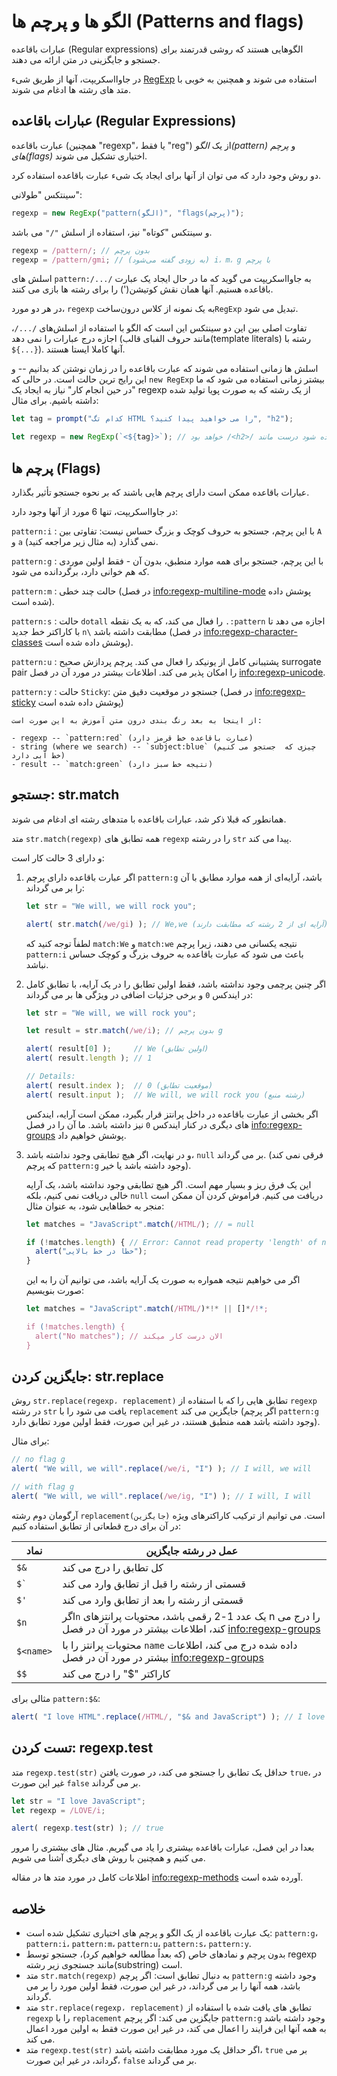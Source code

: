 # الگو ها و پرچم ها (Patterns and flags)

عبارات باقاعده (Regular expressions) الگوهایی هستند که روشی قدرتمند برای جستجو و جایگزینی در متن ارائه می دهند.

در جاوااسکریپت، آنها از طریق شیء [RegExp](mdn:js/RegExp) استفاده می شوند و همچنین به خوبی با متد های رشته ها ادغام می شوند.

## عبارات باقاعده (Regular Expressions)

عبارت باقاعده (همچنین "regexp"، یا فقط "reg") از یک *الگو(pattern)* و *پرچم های(flags)* اختیاری تشکیل می شوند.

دو روش وجود دارد که می توان از آنها برای ایجاد یک شیء عبارت باقاعده استفاده کرد.

سینتکس "طولانی":

```js
regexp = new RegExp("pattern(الگو)", "flags(پرچم)");
```

و سینتکس "کوتاه" نیز، استفاده از اسلش `"/"` می باشد.

```js
regexp = /pattern/; // بدون پرچم
regexp = /pattern/gmi; // (به زودی گفته می‌شود) i، m، g با پرچم
```

اسلش های `pattern:/.../` به جاوااسکریپت می گوید که ما در حال ایجاد یک عبارت باقاعده هستیم. آنها همان نقش کوتیشن(') را برای رشته ها بازی می کنند.

در هر دو مورد، `regexp` به یک نمونه از کلاس درون‌ساخت`RegExp` تبدیل می‌ شود.

تفاوت اصلی بین این دو سینتکس این است که الگو با استفاده از اسلش‌های `/.../`، اجازه درج عبارات را نمی دهد (مانند حروف الفبای قالب(template literals) رشته با `${...}`). آنها کاملا ایستا هستند.

اسلش ها زمانی استفاده می شوند که عبارت باقاعده را در زمان نوشتن کد بدانیم -- و این رایج ترین حالت است. در حالی که `new RegExp` بیشتر زمانی استفاده می شود که ما "در حین انجام کار" نیاز به ایجاد یک regexp از یک رشته که به صورت پویا تولید شده داشته باشیم. برای مثال:

```js
let tag = prompt("کدام تگ HTML را می خواهید پیدا کنید؟", "h2");

let regexp = new RegExp(`<${tag}>`); // خواهد بود /<h2>/ جواب داده شود درست مانند "h2" اگر در اعلان بالا
```

## پرچم ها (Flags)

عبارات باقاعده ممکن است دارای پرچم هایی باشند که بر نحوه جستجو تأثیر  بگذارد.

در جاوااسکریپت، تنها 6 مورد از آنها وجود دارد:

`pattern:i`
: با این پرچم، جستجو به حروف کوچک و بزرگ حساس نیست: تفاوتی بین `A` و `a` نمی گذارد (به مثال زیر مراجعه کنید).

`pattern:g`
: با این پرچم، جستجو برای همه موارد منطبق، بدون آن - فقط اولین موردی که هم خوانی دارد، برگردانده می شود.

`pattern:m`
: حالت چند خطی (در فصل <info:regexp-multiline-mode> پوشش داده شده است).

`pattern:s`
: حالت `dotall` را فعال می‌ کند، که به یک نقطه `.:pattern` اجازه می‌ دهد تا با کاراکتر خط جدید `n\` مطابقت داشته باشد (در فصل <info:regexp-character-classes> پوشش داده شده است).

`pattern:u`
: پشتیبانی کامل از یونیکد را فعال می کند. پرچم پردازش صحیح surrogate pair را امکان پذیر می کند. اطلاعات بیشتر در مورد آن در فصل <info:regexp-unicode>.

`pattern:y`
: حالت `Sticky`: جستجو در موقعیت دقیق متن (در فصل <info:regexp-sticky> پوشش داده شده است)

```smart header="رنگ ها"
از اینجا به بعد رنگ بندی درون متن آموزش به این صورت است:

- regexp -- `pattern:red` (عبارت باقاعده خط قرمز دارد)
- string (where we search) -- `subject:blue` (چیزی که  جستجو می کنیم خط آبی دارد)
- result -- `match:green` (نتیجه خط سبز دارد)
```

## جستجو: str.match

همانطور که قبلا ذکر شد، عبارات باقاعده با متدهای رشته ای ادغام می شوند.

متد `str.match(regexp)` همه تطابق های `regexp` را در رشته `str` پیدا می‌ کند.

و دارای 3 حالت کار است:

1. اگر عبارت باقاعده دارای پرچم `pattern:g` باشد، آرایه‌ای از همه موارد مطابق با آن را بر می‌ گرداند:
    ```js run
    let str = "We will, we will rock you";

    alert( str.match(/we/gi) ); // We,we (آرایه ای از 2 رشته که مطابقت دارند)
    ```
    لطفاً توجه کنید که `match:We` و `match:we` نتیجه یکسانی می دهند، زیرا پرچم `pattern:i` باعث می‌ شود که عبارت باقاعده به حروف بزرگ و کوچک حساس نباشد.

2. اگر چنین پرچمی وجود نداشته باشد، فقط اولین تطابق را در یک آرایه، با تطابق کامل در ایندکس `0` و برخی جزئیات اضافی در ویژگی ها بر می گرداند:
    ```js run
    let str = "We will, we will rock you";

    let result = str.match(/we/i); // بدون پرچم g

    alert( result[0] );     // We (اولین تطابق)
    alert( result.length ); // 1

    // Details:
    alert( result.index );  // 0 (موقعیت تطابق)
    alert( result.input );  // We will, we will rock you (رشته منبع)
    ```
    اگر بخشی از عبارت باقاعده در داخل پرانتز قرار بگیرد، ممکن است آرایه، ایندکس های دیگری در کنار ایندکس `0` نیز داشته باشد. ما آن را در فصل <info:regexp-groups> پوشش خواهیم داد.

3. و در نهایت، اگر هیچ تطابقی وجود نداشته باشد، `null` بر می گرداند. (فرقی نمی‌ کند که پرچم `pattern:g` وجود داشته باشد یا خیر).

    این یک فرق ریز و بسیار مهم است. اگر هیچ تطابقی وجود نداشته باشد، یک آرایه خالی دریافت نمی‌ کنیم، بلکه `null` دریافت می‌ کنیم. فراموش کردن آن ممکن است منجر به خطاهایی شود، به عنوان مثال:

    ```js run
    let matches = "JavaScript".match(/HTML/); // = null

    if (!matches.length) { // Error: Cannot read property 'length' of null
      alert("خطا در خط بالایی");
    }
    ```

    اگر می‌ خواهیم نتیجه همواره به صورت یک آرایه باشد، می‌ توانیم آن را به این صورت بنویسیم:

    ```js run
    let matches = "JavaScript".match(/HTML/)*!* || []*/!*;

    if (!matches.length) {
      alert("No matches"); // الان درست کار میکند
    }
    ```

## جایگزین کردن: str.replace

روش `str.replace(regexp، replacement)` تطابق ‌هایی را که با استفاده از `regexp` در رشته `str` یافت می‌ شود را با `replacement` جایگزین می‌ کند (اگر پرچم `pattern:g` وجود داشته باشد همه منطبق هستند، در غیر این صورت، فقط اولین مورد تطابق دارد).

برای مثال:

```js run
// no flag g
alert( "We will, we will".replace(/we/i, "I") ); // I will, we will

// with flag g
alert( "We will, we will".replace(/we/ig, "I") ); // I will, I will
```

آرگومان دوم رشته `replacement(جایگزین)` است. می‌ توانیم از ترکیب کاراکترهای ویژه در آن برای درج قطعاتی از تطابق استفاده کنیم:

| نماد | عمل در رشته جایگزین |
|--------|--------|
|`$&`|کل تطابق را درج می کند|
|<code>$&#096;</code>|قسمتی از رشته را قبل از تطابق وارد می کند|
|`$'`|قسمتی از رشته را بعد از تطابق وارد می کند|
|`$n`|اگر`n` یک عدد 1-2 رقمی باشد، محتویات پرانتزهای n را درج می کند، اطلاعات بیشتر در مورد آن در فصل <info:regexp-groups>|
|`$<name>`|محتویات پرانتز را با `name` داده شده درج می کند، اطلاعات بیشتر در مورد آن در فصل <info:regexp-groups>|
|`$$`|کاراکتر "$" را درج می کند |

مثالی برای `pattern:$&`:

```js run
alert( "I love HTML".replace(/HTML/, "$& and JavaScript") ); // I love HTML and JavaScript
```

## تست کردن: regexp.test

متد `regexp.test(str)` حداقل یک تطابق را جستجو می‌ کند، در صورت یافتن `true`، در غیر این صورت `false` بر می گرداند.

```js run
let str = "I love JavaScript";
let regexp = /LOVE/i;

alert( regexp.test(str) ); // true
```

بعدا در این فصل، عبارات باقاعده بیشتری را یاد می گیریم. مثال‌ های بیشتری را مرور می‌ کنیم و همچنین با روش‌ های دیگری آشنا می‌ شویم.

اطلاعات کامل در مورد متد ها در مقاله <info:regexp-methods> آورده شده است.

## خلاصه

- یک عبارت باقاعده از یک الگو و پرچم‌ های اختیاری تشکیل شده است: `pattern:g`، `pattern:i`، `pattern:m`، `pattern:u`، `pattern:s`، `pattern:y`.
- بدون پرچم و نمادهای خاص (که بعداً مطالعه خواهیم کرد)، جستجو توسط regexp مانند جستجوی زیر رشته(substring) است.
- متد `str.match(regexp)` به دنبال تطابق است: اگر پرچم `pattern:g` وجود داشته باشد، همه آنها را بر می گرداند، در غیر این صورت، فقط اولین مورد را بر می گرداند.
- متد `str.replace(regexp، replacement)` تطابق های یافت شده با استفاده از `regexp` را با `replacement` جایگزین می‌ کند: اگر پرچم `pattern:g` وجود داشته باشد به همه آنها این فرایند را اعمال می کند، در غیر این صورت فقط به اولین مورد اعمال می کند.
- متد `regexp.test(str)` اگر حداقل یک مورد مطابقت داشته باشد، `true` بر می‌ گرداند، در غیر این صورت، `false` بر می‌ گرداند.
